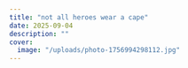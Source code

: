 ```yaml
---
title: "not all heroes wear a cape"
date: 2025-09-04
description: ""
cover:
  image: "/uploads/photo-1756994298112.jpg"
---
```


